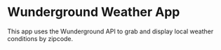 # Wunderground Weather App
This app uses the Wunderground API to grab and display local weather conditions by zipcode.

